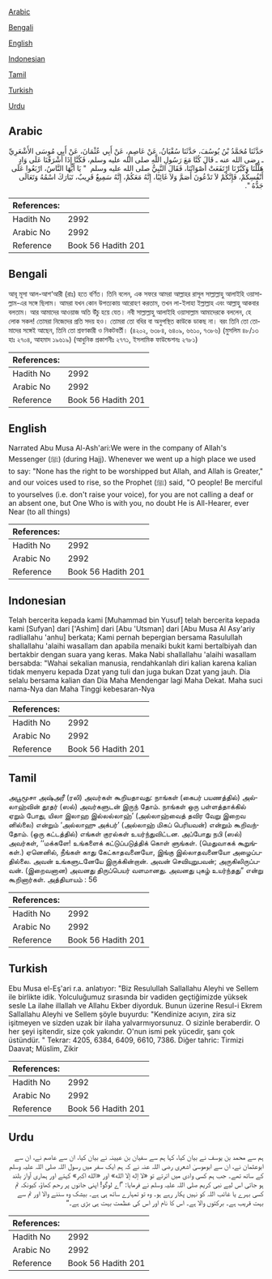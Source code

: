 [Arabic](#arabic)

[Bengali](#bengali)

[English](#english)

[Indonesian](#indonesian)

[Tamil](#tamil)

[Turkish](#turkish)

[Urdu](#urdu)

## Arabic


<div dir="rtl" lang="ar" style={{fontSize:'larger',backgroundColor:'#f8f9fa',padding:20}}>
حَدَّثَنَا مُحَمَّدُ بْنُ يُوسُفَ، حَدَّثَنَا سُفْيَانُ، عَنْ عَاصِمٍ، عَنْ أَبِي عُثْمَانَ، عَنْ أَبِي مُوسَى الأَشْعَرِيِّ ـ رضى الله عنه ـ قَالَ كُنَّا مَعَ رَسُولِ اللَّهِ صلى الله عليه وسلم، فَكُنَّا إِذَا أَشْرَفْنَا عَلَى وَادٍ هَلَّلْنَا وَكَبَّرْنَا ارْتَفَعَتْ أَصْوَاتُنَا، فَقَالَ النَّبِيُّ صلى الله عليه وسلم ‏ "‏ يَا أَيُّهَا النَّاسُ، ارْبَعُوا عَلَى أَنْفُسِكُمْ، فَإِنَّكُمْ لاَ تَدْعُونَ أَصَمَّ وَلاَ غَائِبًا، إِنَّهُ مَعَكُمْ، إِنَّهُ سَمِيعٌ قَرِيبٌ، تَبَارَكَ اسْمُهُ وَتَعَالَى جَدُّهُ ‏"‏‏.‏
</div>
<div style={{backgroundColor:'#f8f9fa',padding:20, marginBottom: 10}}><table> <thead> <tr> <th>References:</th> <th></th> </tr> </thead> <tbody><tr><td>Hadith No</td><td>2992</td></tr><tr><td>Arabic No</td><td>2992</td></tr><tr><td>Reference</td><td>Book 56 Hadith 201</td></tr></tbody></table></div>

## Bengali


<div dir="ltr" lang="bn" style={{fontSize:'larger',backgroundColor:'#f8f9fa',padding:20}}>
আবূ মূসা আল-আশ‘আরী (রাঃ) হতে বর্ণিত। তিনি বলেন, এক সফরে আমরা আল্লাহর রাসূল সাল্লাল্লাহু আলাইহি ওয়াসাল্লাম-এর সঙ্গে ছিলাম। আমরা যখন কোন উপত্যকায় আরোহণ করতাম, তখন লা-ইলাহা ইল্লাল্লাহ এবং আল্লাহু আকবার বলতাম। আর আমাদের আওয়াজ অতি উঁচু হয়ে যেত। নবী সাল্লাল্লাহু আলাইহি ওয়াসাল্লাম আমাদেরকে বললেন, হে লোক সকল! তোমরা নিজেদের প্রতি সদয় হও। তোমরা তো বধির বা অনুপস্থিত কাউকে ডাকছ না। বরং তিনি তো তোমাদের সঙ্গেই আছেন, তিনি তো শ্রবণকারী ও নিকটবর্তী। (৪২০২, ৬৩৮৪, ৬৪০৯, ৬৬১০, ৭৩৮৬) (মুসলিম ৪৮/১৩ হাঃ ২৭০৪, আহমাদ ১৯৬১৯) (আধুনিক প্রকাশনীঃ ২৭৭১, ইসলামিক ফাউন্ডেশনঃ ২৭৮১)
</div>
<div style={{backgroundColor:'#f8f9fa',padding:20, marginBottom: 10}}><table> <thead> <tr> <th>References:</th> <th></th> </tr> </thead> <tbody><tr><td>Hadith No</td><td>2992</td></tr><tr><td>Arabic No</td><td>2992</td></tr><tr><td>Reference</td><td>Book 56 Hadith 201</td></tr></tbody></table></div>

## English


<div dir="ltr" lang="en" style={{fontSize:'larger',backgroundColor:'#f8f9fa',padding:20}}>
Narrated Abu Musa Al-Ash'ari:We were in the company of Allah's Messenger (ﷺ) (during Hajj). Whenever we went up a high place we used to say: "None has the right to be worshipped but Allah, and Allah is Greater," and our voices used to rise, so the Prophet (ﷺ) said, "O people! Be merciful to yourselves (i.e. don't raise your voice), for you are not calling a deaf or an absent one, but One Who is with you, no doubt He is All-Hearer, ever Near (to all things)
</div>
<div style={{backgroundColor:'#f8f9fa',padding:20, marginBottom: 10}}><table> <thead> <tr> <th>References:</th> <th></th> </tr> </thead> <tbody><tr><td>Hadith No</td><td>2992</td></tr><tr><td>Arabic No</td><td>2992</td></tr><tr><td>Reference</td><td>Book 56 Hadith 201</td></tr></tbody></table></div>

## Indonesian


<div dir="ltr" lang="id" style={{fontSize:'larger',backgroundColor:'#f8f9fa',padding:20}}>
Telah bercerita kepada kami [Muhammad bin Yusuf] telah bercerita kepada kami [Sufyan] dari ['Ashim] dari [Abu 'Utsman] dari [Abu Musa Al Asy'ariy radliallahu 'anhu] berkata; Kami pernah bepergian bersama Rasulullah shallallahu 'alaihi wasallam dan apabila menaiki bukit kami bertalbiyah dan bertakbir dengan suara yang keras. Maka Nabi shallallahu 'alaihi wasallam bersabda: "Wahai sekalian manusia, rendahkanlah diri kalian karena kalian tidak menyeru kepada Dzat yang tuli dan juga bukan Dzat yang jauh. Dia selalu bersama kalian dan Dia Maha Mendengar lagi Maha Dekat. Maha suci nama-Nya dan Maha Tinggi kebesaran-Nya
</div>
<div style={{backgroundColor:'#f8f9fa',padding:20, marginBottom: 10}}><table> <thead> <tr> <th>References:</th> <th></th> </tr> </thead> <tbody><tr><td>Hadith No</td><td>2992</td></tr><tr><td>Arabic No</td><td>2992</td></tr><tr><td>Reference</td><td>Book 56 Hadith 201</td></tr></tbody></table></div>

## Tamil


<div dir="ltr" lang="ta" style={{fontSize:'larger',backgroundColor:'#f8f9fa',padding:20}}>
அபூமூசா அஷ்அரீ (ரலி) அவர்கள் கூறியதாவது: நாங்கள் (கைபர் பயணத்தில்) அல்லாஹ்வின் தூதர் (ஸல்) அவர்களுடன் இருந் தோம். நாங்கள் ஒரு பள்ளத்தாக்கில் ஏறும் போது, யிலா இலாஹ இல்லல்லாஹ்’ (அல்லாஹ்வைத் தவிர வேறு இறைவ னில்லை) என்றும் ‘அல்லாஹு அக்பர்’ (அல்லாஹ் மிகப் பெரியவன்) என்றும் கூறிவந்தோம். (ஒரு கட்டத்தில்) எங்கள் குரல்கள் உயர்ந்துவிட்டன. அப்போது நபி (ஸல்) அவர்கள், ‘‘மக்களே! உங்களைக் கட்டுப்படுத்திக் கொள் ளுங்கள். (மெதுவாகக் கூறுங்கள்.) ஏனெனில், நீங்கள் காது கேட்காதவனையோ, இங்கு இல்லாதவனையோ அழைப்பதில்லை. அவன் உங்களுடனேயே இருக்கின்றான். அவன் செவியுறுபவன்; அருகிலிருப்பவன். (இறைவனான) அவனது திருப்பெயர் வளமானது. அவனது புகழ் உயர்ந்தது” என்று கூறினார்கள். அத்தியாயம் : 56
</div>
<div style={{backgroundColor:'#f8f9fa',padding:20, marginBottom: 10}}><table> <thead> <tr> <th>References:</th> <th></th> </tr> </thead> <tbody><tr><td>Hadith No</td><td>2992</td></tr><tr><td>Arabic No</td><td>2992</td></tr><tr><td>Reference</td><td>Book 56 Hadith 201</td></tr></tbody></table></div>

## Turkish


<div dir="ltr" lang="tr" style={{fontSize:'larger',backgroundColor:'#f8f9fa',padding:20}}>
Ebu Musa el-Eş'ari r.a. anlatıyor: "Biz Resulullah Sallallahu Aleyhi ve Sellem ile birlikte idik. Yolculuğumuz sırasında bir vadiden geçtiğimizde yüksek sesle La ilahe illallah ve Allahu Ekber diyorduk. Bunun üzerine ResuI-i Ekrem Sallallahu Aleyhi ve Sellem şöyle buyurdu: "Kendinize acıyın, zira siz işitmeyen ve sizden uzak bir ilaha yalvarmıyorsunuz. O sizinle beraberdir. O her şeyi işitendir, size çok yakındır. O'nun ismi pek yücedir, şanı çok üstündür. " Tekrar: 4205, 6384, 6409, 6610, 7386. Diğer tahric: Tirmizi Daavat; Müslim, Zikir
</div>
<div style={{backgroundColor:'#f8f9fa',padding:20, marginBottom: 10}}><table> <thead> <tr> <th>References:</th> <th></th> </tr> </thead> <tbody><tr><td>Hadith No</td><td>2992</td></tr><tr><td>Arabic No</td><td>2992</td></tr><tr><td>Reference</td><td>Book 56 Hadith 201</td></tr></tbody></table></div>

## Urdu


<div dir="rtl" lang="ur" style={{fontSize:'larger',backgroundColor:'#f8f9fa',padding:20}}>
ہم سے محمد بن یوسف نے بیان کیا، کہا ہم سے سفیان بن عیینہ نے بیان کیا، ان سے عاصم نے، ان سے ابوعثمان نے، ان سے ابوموسیٰ اشعری رضی اللہ عنہ نے کہ ہم ایک سفر میں رسول اللہ صلی اللہ علیہ وسلم کے ساتھ تھے۔ جب ہم کسی وادی میں اترتے تو «لا إله إلا الله» اور «الله اكبر» کہتے اور ہماری آواز بلند ہو جاتی اس لیے نبی کریم صلی اللہ علیہ وسلم نے فرمایا: ”اے لوگو! اپنی جانوں پر رحم کھاؤ، کیونکہ تم کسی بہرے یا غائب اللہ کو نہیں پکار رہے ہو۔ وہ تو تمہارے ساتھ ہی ہے۔ بیشک وہ سننے والا اور تم سے بہت قریب ہے۔ برکتوں والا ہے۔ اس کا نام اور اس کی عظمت بہت ہی بڑی ہے۔“
</div>
<div style={{backgroundColor:'#f8f9fa',padding:20, marginBottom: 10}}><table> <thead> <tr> <th>References:</th> <th></th> </tr> </thead> <tbody><tr><td>Hadith No</td><td>2992</td></tr><tr><td>Arabic No</td><td>2992</td></tr><tr><td>Reference</td><td>Book 56 Hadith 201</td></tr></tbody></table></div>